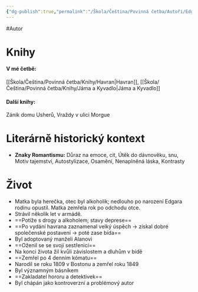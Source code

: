 ```yaml
---
{"dg-publish":true,"permalink":"/Škola/Čeština/Povinná četba/Autoři/Edgar Alan Poe/"}
---
```


#Autor 
# Knihy
#### V mé četbě:
[[Škola/Čeština/Povinná četba/Knihy/Havran\|Havran]], [[Škola/Čeština/Povinná četba/Knihy/Jáma a Kyvadlo\|Jáma a Kyvadlo]]
#### Další knihy:
Zánik domu Usherů, Vraždy v ulici Morgue

# Literárně historický kontext
- **Znaky Romantismu:** Důraz na emoce, cit, Útěk do dávnověku, snu, Motiv tajemství, Autostylizace, Osamění, Nenaplněná láska, Kontrasty
# Život
- Matka byla herečka, otec byl alkoholik; nedlouho po narození Edgara rodinu opustil. Matka zemřela rok po odchodu otce.
- Strávil několik let v armádě.
- ==Potíže s drogy a alkoholem; stavy deprese==
- ==Po vydání havrana zaznamenal velký úspěch -> získal dobré společenské postavení -> poté zase bída==
- Byl adoptovaný manželi Alanovi
- ==Oženil se se svojí sestřenicí==
- Na konci života žil kvůli závislostem a dluhům v bídě
- ==Zemřel po 4 denním kómatu==
- Narodil se roku 1809 v Bostonu a zemřel roku 1849
- Byl významným básníkem
- ==Zakladatel hororu a detektivek==
- Byl chápán jako kontroverzní a problémový autor

